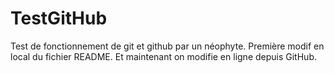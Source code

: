 # TestGitHub

Test de fonctionnement de git et github par un néophyte.
Première modif en local du fichier README.
Et maintenant on modifie en ligne depuis GitHub.
